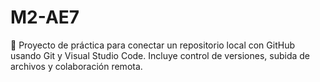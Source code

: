 # M2-AE7
🔧 Proyecto de práctica para conectar un repositorio local con GitHub usando Git y Visual Studio Code. Incluye control de versiones, subida de archivos y colaboración remota.
